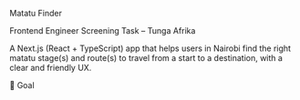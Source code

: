 Matatu Finder

Frontend Engineer Screening Task – Tunga Afrika

A Next.js (React + TypeScript) app that helps users in Nairobi find the right matatu stage(s) and route(s) to travel from a start to a destination, with a clear and friendly UX.

🎯 Goal